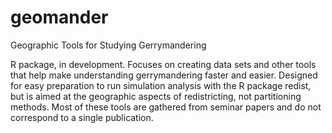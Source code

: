 # geomander
Geographic Tools for Studying Gerrymandering

R package, in development. Focuses on creating data sets and other tools that help make understanding gerrymandering faster and easier. Designed for easy preparation to run simulation analysis with the R package redist, but is aimed at the geographic aspects of redistricting, not partitioning methods. Most of these tools are gathered from seminar papers and do not correspond to a single publication.
